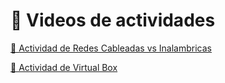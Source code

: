 #  🎥 Videos de actividades

[🔗 Actividad de Redes Cableadas vs Inalambricas](https://www.youtube.com/watch?v=rGwhYPmcLeM)

[🔗 Actividad de Virtual Box](https://youtu.be/UorI5IJ44WE)